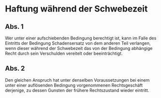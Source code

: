 # Haftung während der Schwebezeit



## Abs. 1

 Wer unter einer aufschiebenden Bedingung berechtigt ist, kann im Falle des Eintritts der Bedingung Schadensersatz von dem anderen Teil verlangen, wenn dieser während der Schwebezeit das von der Bedingung abhängige Recht durch sein Verschulden vereitelt oder beeinträchtigt.

## Abs. 2

 Den gleichen Anspruch hat unter denselben Voraussetzungen bei einem unter einer auflösenden Bedingung vorgenommenen Rechtsgeschäft derjenige, zu dessen Gunsten der frühere Rechtszustand wieder eintritt. 

